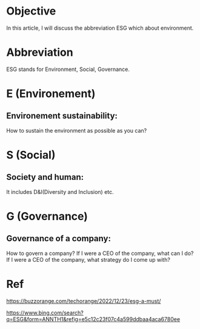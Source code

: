 # Objective
In this article, I will discuss the abbreviation ESG which about environment.
# Abbreviation
ESG stands for Environment, Social, Governance.
# E (Environement)
## Environement sustainability:
How to sustain the environment as possible as you can?
# S (Social)
## Society and human:
It includes D&I(Diversity and Inclusion) etc.
# G (Governance)
## Governance of a company:
How to govern a company?
If I were a CEO of the company, what can I do? 
If I were a CEO of the company, what strategy do I come up with?

# Ref
https://buzzorange.com/techorange/2022/12/23/esg-a-must/

https://www.bing.com/search?q=ESG&form=ANNTH1&refig=e5c12c23f07c4a599ddbaa4aca6780ee
